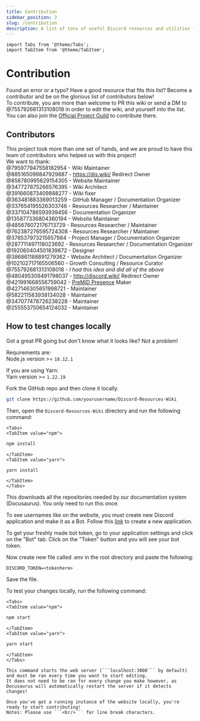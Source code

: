 ```yaml
---
title: Contribution
sidebar_position: 3
slug: /contribution
description: A list of tons of useful Discord resources and utilities for all types of users, from beginners to power users.
---
```


```mdx-code-block
import Tabs from '@theme/Tabs';
import TabItem from '@theme/TabItem';
```

# Contribution

Found an error or a typo? Have a good resource that fits this list? Become a contributor and be on the glorious list of contributors below!<br/>
To contribute, you are more than welcome to PR this wiki or send a DM to @755792681313108018 in order to edit the wiki, and yourself into the list.
You can also join the [Official Project Guild](https://discord.gg/yxbqz9pNxS) to contribute there.

## Contributors

This project took more than one set of hands, and we are proud to have this team of contributors who helped us with this project!<br/>
We want to thank:<br/>
@795977947558182954 - Wiki Maintainer <br/>
@885165099847929887 - <https://dis.wiki/> Redirect Owner <br/>
@856780995629154305 - Website Maintainer <br/>
@347727875266576395 - Wiki Architect <br/>
@391660873409888277 - Wiki fixer <br/>
@363481883369013259 - GitHub Manager / Documentation Organizer<br/>
@337654195526303746 - Resources Researcher / Maintainer<br/>
@337104786593939456 - Documentation Organizer<br/>
@135877336804360194 - Website Maintainer <br/>
@485676072176713729 - Resources Researcher / Maintainer<br/>
@762387276595724308 - Resources Researcher / Maintainer<br/>
@378537973215657984 - Project Manager / Documentation Organizer<br/>
@287711497118023692 - Resources Researcher / Documentation Organizer<br/>
@192060404501839872 - Designer<br/>
@386861188891279362 - Website Architect / Documentation Organizer<br/>
@102102717165506560 - Growth Consulting / Resource Curator<br/>
@755792681313108018 - *I had this idea and did all of the above*  <br/>
@480495309491798037 - <http://discord.wiki/> Redirect Owner <br/>
@421991668556759042 - [PreMiD Presence](https://premid.app/store/presences/Discord%20Resources) Maker <br/>
@427146305651998721 - Maintainer <br/>
@582211583938134028 - Maintainer <br/>
@347077478726238228 - Maintainer <br />
@255553750654124032 - Maintainer <br />

## How to test changes locally

Got a great PR going but don't know what it looks like? Not a problem!<br/>

Requirements are:<br/>
Node.js version >= ```18.12.1```<br/>

If you are using Yarn:<br/>
Yarn version >= ```1.22.19```

Fork the GitHub repo and then clone it locally.

```bash
git clone https://github.com/yourusername/Discord-Resources-Wiki
```

Then, open the `Discord-Resources-Wiki` directory and run the following command:
  
```mdx-code-block
<Tabs>
<TabItem value="npm">
```

```bash
npm install
```

```mdx-code-block
</TabItem>
<TabItem value="yarn">
```

```bash
yarn install
```

```mdx-code-block
</TabItem>
</Tabs>
```

This downloads all the repositories needed by our documentation system (Docusaurus). You only need to run this once.

To see usernames like on the website, you must create new Discord application and make it as a Bot.
Follow this [link](https://github.com/reactiflux/discord-irc/wiki/Creating-a-discord-bot-&-getting-a-token) to create a new application.

To get your freshly made bot token, go to your application settings and click on the "Bot" tab.
Click on the "Token" button and you will see your bot token.

Now create new file called .env in the root directory and paste the following:

```env
DISCORD_TOKEN=<tokenhere>
```

Save the file.

To test your changes locally, run the following command:

```mdx-code-block
<Tabs>
<TabItem value="npm">
```

```bash
npm start
```

```mdx-code-block
</TabItem>
<TabItem value="yarn">
```

```bash
yarn start
```

```mdx-code-block
</TabItem>
</Tabs>

This command starts the web server (```localhost:3000``` by default) and must be ran every time you want to start editing.
It does not need to be ran for every change you make however, as Docusaurus will automatically restart the server if it detects changes!

Once you've got a running instance of the website locally, you're ready to start contributing!
Notes: Please use ```<br/>``` for line break characters.
